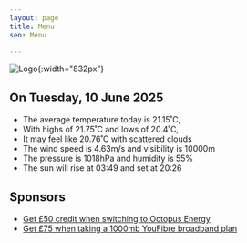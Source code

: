 ```yaml
---
layout: page
title: Menu
seo: Menu

---
```


![Logo](/images/logo.jpg){:width="832px"}

<!-- weather_marker starts -->
## On Tuesday, 10 June 2025

- The average temperature today is 21.15˚C,
- With highs of 21.75˚C and lows of 20.4˚C,
- It may feel like 20.76˚C with scattered clouds
- The wind speed is 4.63m/s and visibility is 10000m
- The pressure is 1018hPa and humidity is 55%
- The sun will rise at 03:49 and set at 20:26

<!-- weather_marker ends -->

## Sponsors

- [Get £50 credit when switching to Octopus Energy](https://bit.ly/3oD1nnS)
- [Get £75 when taking a 1000mb YouFibre broadband plan](https://aklam.io/91zWhU?)
